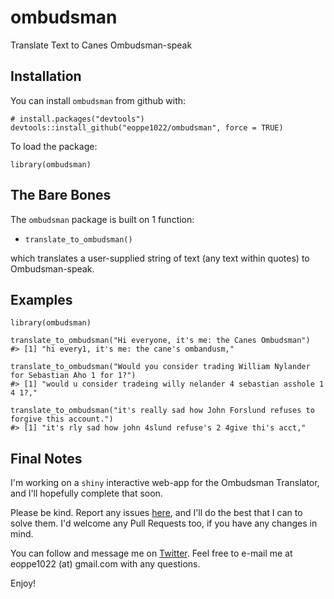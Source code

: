 # ombudsman
Translate Text to Canes Ombudsman-speak

## Installation
You can install `ombudsman` from github with:
````
# install.packages("devtools")
devtools::install_github("eoppe1022/ombudsman", force = TRUE)
````

To load the package:
````
library(ombudsman)
````

## The Bare Bones
The `ombudsman` package is built on 1 function:
- `translate_to_ombudsman()`

which translates a user-supplied string of text (any text within quotes) to Ombudsman-speak.

## Examples
````
library(ombudsman)

translate_to_ombudsman("Hi everyone, it's me: the Canes Ombudsman")
#> [1] "hi every1, it's me: the cane's ombandusm,"

translate_to_ombudsman("Would you consider trading William Nylander for Sebastian Aho 1 for 1?")
#> [1] "would u consider tradeing willy nelander 4 sebastian asshole 1 4 1?,"

translate_to_ombudsman("it's really sad how John Forslund refuses to forgive this account.")
#> [1] "it's rly sad how john 4slund refuse's 2 4give thi's acct,"
````

## Final Notes
I'm working on a `shiny` interactive web-app for the Ombudsman Translator, and I'll hopefully complete that soon.

Please be kind. Report any issues [here](https://github.com/eoppe1022/ombudsman/issues), and I'll do the best that I can to solve them. I'd welcome any Pull Requests too, if you have any changes in mind.

You can follow and message me on [Twitter](http://www.twitter.com/OppenheimerEvan). Feel free to e-mail me at eoppe1022 (at) gmail.com with any questions.

Enjoy!
